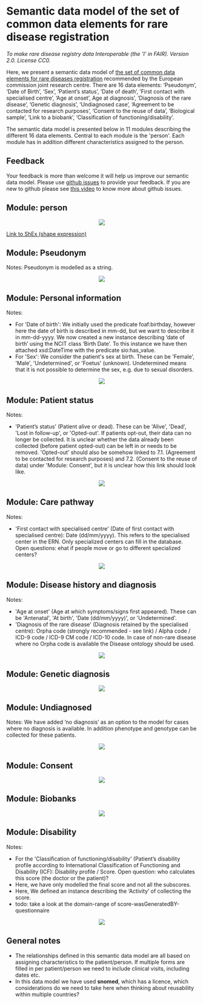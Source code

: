# Semantic data model of the set of common data elements for rare disease registration
_To make rare disease registry data Interoperable (the 'I' in FAIR). Version 2.0. License CC0._

Here, we present a semantic data model of [the set of common data elements for rare diseases registration](http://www.erare.eu/sites/default/files/SetCommonData-EU%20RD%20Platform_CDS%20_final.pdf) recommended by the European commission joint research centre. There are 16 data elements: ‘Pseudonym’, ‘Date of Birth’, ‘Sex’, ‘Patient’s status’, ‘Date of death’, ‘First contact with specialised centre’, ‘Age at onset’, Age at diagnosis’, ‘Diagnosis of the rare disease’, ‘Genetic diagnosis’, ‘Undiagnosed case’, ‘Agreement to be contacted for research purposes’, ‘Consent to the reuse of data’, ’Biological sample’, ‘Link to a biobank’, ‘Classification of functioning/disability’.

The semantic data model is presented below in 11 modules describing the different 16 data elements. Central to each module is the 'person'. Each module has in addition different characteristics assigned to the person.

## Feedback
Your feedback is more than welcome it will help us improve our semantic data model. Please use [github issues](https://github.com/LUMC-BioSemantics/ERN-common-data-elements/issues) to provide your feedback. If you are new to github please see [this video](https://www.youtube.com/watch?v=TJlYiMp8FuY) to know more about github issues.   

## Module: person

<p align="center"> 
    <a href="https://drive.google.com/open?id=1HXyAfde8vmhn6yPiwlm37FpysIt9YqOS" target="_blank">
        <img src="https://github.com/LUMC-BioSemantics/ERN-common-data-elements/blob/master/images/0_Patient_role.png"> 
    </a>
</p>

[Link to ShEx (shape expression)](https://raw.githubusercontent.com/LUMC-BioSemantics/ERN-common-data-elements/master/shex/personModule)

## Module: Pseudonym

Notes: Pseudonym is modelled as a string.

<p align="center"> 
    <a href="https://drive.google.com/open?id=1c_13PbOMnmM7gt-0JH10q0pcFHLDdiXE" target="_blank">
        <img src="https://github.com/LUMC-BioSemantics/ERN-common-data-elements/blob/master/images/1_Pseudonym.png">
    </a>
</p>


## Module: Personal information

Notes:
- For 'Date of birth': We initially used the predicate foaf:birthday, however here the date of birth is described in mm-dd, but we want to describe it in mm-dd-yyyy. We now created a new instance describing ‘date of birth’ using the NCIT class ‘Birth Date’. To this instance we have then attached xsd:DateTime with the predicate sio:has_value.
- For 'Sex': We consider the patient's sex at birth. These can be 'Female', 'Male', 'Undetermined', or 'Foetus' (unknown). Undetermined means that it is not possible to determine the sex, e.g. due to sexual disorders.

<p align="center"> 
    <a href="https://drive.google.com/open?id=1AOZLvur8nIQxq40Cntql4ZIFctdJc3XT" target="_blank">
        <img src="https://github.com/LUMC-BioSemantics/ERN-common-data-elements/blob/master/images/2_Personal_information.png">
    </a>
</p>


## Module: Patient status

Notes:
- 'Patient’s status' (Patient alive or dead). These can be 'Alive', 'Dead', 'Lost in follow-up', or 'Opted-out'. If patients opt-out, their data can no longer be collected. It is unclear whether the data already been collected (before patient opted-out) can be left in or needs to be removed. 'Opted-out' should also be somehow linked to 7.1. (Agreement to be contacted for research purposes) and 7.2. (Consent to the reuse of data) under 'Module: Consent', but it is unclear how this link should look like.

<p align="center">
    <a href="https://drive.google.com/open?id=1w8yakn-boqg5-A_AvzKmsrWgiymADDtn" target="_blank">    
        <img src="https://github.com/LUMC-BioSemantics/ERN-common-data-elements/blob/master/images/3_Patient_status.png">
    </a>
</p>

## Module: Care pathway

Notes:
- 'First contact with specialised centre' (Date of first contact with specialised centre): Date (dd/mm/yyyy). This refers to the specialised center in the ERN. Only specialized centers can fill in the database. Open questions: ehat if people move or go to different specialized centers?

<p align="center">
    <a href="https://drive.google.com/open?id=10kokKPHOK6v63yirSlccEnzBdHGjj8Pf" target="_blank">
        <img src="https://github.com/LUMC-BioSemantics/ERN-common-data-elements/blob/master/images/4_Care_pathway.png">
    </a>
</p>


## Module: Disease history and diagnosis

Notes:
- 'Age at onset' (Age at which symptoms/signs first appeared). These can be 'Antenatal', 'At birth', 'Date (dd/mm/yyyy)', or 'Undetermined'.
- 'Diagnosis of the rare disease' (Diagnosis retained by the specialised centre): Orpha code (strongly recommended - see link) / Alpha code / ICD-9 code / ICD-9 CM code / ICD-10 code. In case of non-rare disease where no Orpha code is available the Disease ontology should be used.

<p align="center"> 
    <a href="https://drive.google.com/open?id=1Rzl0ZGIEODhfhcnzRoP3xiD_7TfkiX5U" target="_blank">
        <img src="https://github.com/LUMC-BioSemantics/ERN-common-data-elements/blob/master/images/5_Disease_history_and_diagnosis.png">
    </a>
</p>


## Module: Genetic diagnosis

<p align="center">
    <a href="https://drive.google.com/open?id=126NesjSHHaZk7kNSqtlFbDLZnKFDgywd" target="_blank">
        <img src="https://github.com/LUMC-BioSemantics/ERN-common-data-elements/blob/master/images/6_Genetic_diagnosis.png">
    </a>
</p>


## Module: Undiagnosed

Notes: We have added ‘no diagnosis’ as an option to the model for cases where no diagnosis is available. In addition phenotype and genotype can be collected for these patients.

<p align="center">
    <a href="https://drive.google.com/open?id=16S5cdmcYPiFzlzpicky6eNm_20HXaYfX" target="_blank">
        <img src="https://github.com/LUMC-BioSemantics/ERN-common-data-elements/blob/master/images/7_Undiagnosed.png">
    </a>
</p>


## Module: Consent

<p align="center"> 
    <a href="https://drive.google.com/open?id=1KXsXcmG_M2v6iQOEHzbHym9yZJL6nLNO" target="_blank">
        <img src="https://github.com/LUMC-BioSemantics/ERN-common-data-elements/blob/master/images/8_Consent.png">
    </a>
</p>


## Module: Biobanks

<p align="center">
    <a href="https://drive.google.com/open?id=1xslS1uMj25wypD16UROol2jC6yf2TeK6" target="_blank">
        <img src="https://github.com/LUMC-BioSemantics/ERN-common-data-elements/blob/master/images/9_Biobanks.png">
    </a>
</p>


## Module: Disability

Notes:
- For the 'Classification of functioning/disability' (Patient’s disability profile according to International Classification of Functioning and Disability (ICF): Disability profile / Score. Open question: who calculates this score (the doctor or the patient)? 
- Here, we have only modelled the final score and not all the subscores.
- Here, We defined an instance describing the ‘Activity’ of collecting the score.
- todo: take a look at the domain-range of score-wasGeneratedBY-questionnaire

<p align="center">
    <a href="https://drive.google.com/open?id=16O6jryBPCtwgrn3mC9q5mB2hflRX2Ux3" target="_blank">
        <img src="https://github.com/LUMC-BioSemantics/ERN-common-data-elements/blob/master/images/10_Disability.png">
    </a>
</p>


## General notes
- The relationships defined in this semantic data model are all based on assigning characteristics to the patient/person. If multiple forms are filled in per patient/person we need to include clinical visits, including dates etc.
- In this data model we have used **snomed**, which has a licence, which considerations do we need to take here when thinking about reusability within multiple countries?
